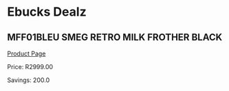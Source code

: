 
# Ebucks Dealz
## MFF01BLEU SMEG RETRO MILK FROTHER BLACK
[Product Page](https://www.ebucks.com/web/shop/productSelected.do?prodId=1158896597&catId=704984897)

Price: R2999.00

Savings: 200.0


	